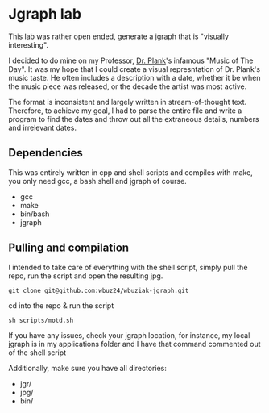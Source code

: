 # Jgraph lab
This lab was rather open ended, generate a jgraph that is "visually interesting".

I decided to do mine on my Professor, [Dr. Plank](https://web.eecs.utk.edu/~jplank/)'s infamous "Music of The Day". It was my hope that I could create a visual represntation of Dr. Plank's music taste. He often includes a description with a date, whether it be when the music piece was released, or the decade the artist was most active.

The format is inconsistent and largely written in stream-of-thought text. Therefore, to achieve my goal, I had to parse the entire file and write a program to find the dates and throw out all the extraneous details, numbers and irrelevant dates.

## Dependencies
This was entirely written in cpp and shell scripts and compiles with make, you only need gcc, a bash shell and jgraph of course.

 - gcc
 - make
 - bin/bash
 - jgraph

## Pulling and compilation
I intended to take care of everything with the shell script, simply pull the repo, run the script and open the resulting jpg.
```
git clone git@github.com:wbuz24/wbuziak-jgraph.git 
```

cd into the repo & run the script

```
sh scripts/motd.sh
```
If you have any issues, check your jgraph location, for instance, my local jgraph is in my applications folder and I have that command commented out of the shell script

Additionally, make sure you have all directories:
 - jgr/
 - jpg/
 - bin/
